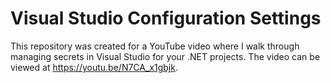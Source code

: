 # Visual Studio Configuration Settings

This repository was created for a YouTube video where I walk through managing secrets in Visual Studio for your .NET projects. The video can be viewed at https://youtu.be/N7CA_x1gbjk.
